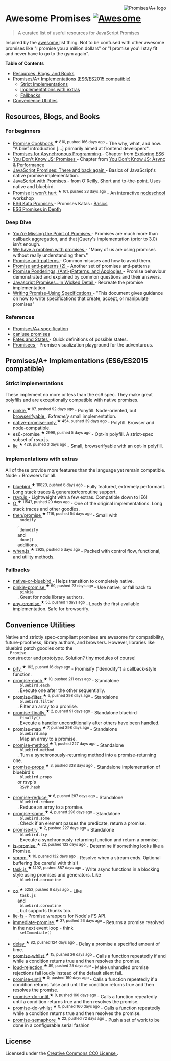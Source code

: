 <p>
 <a href="https://promisesaplus.com/">
  <img align="right" alt="Promises/A+ logo" src="https://promisesaplus.com/assets/logo-small.png"/>
 </a>
</p>
<h1>
 Awesome Promises
 <a href="https://github.com/sindresorhus/awesome">
  <img alt="Awesome" src="https://cdn.rawgit.com/sindresorhus/awesome/d7305f38d29fed78fa85652e3a63e154dd8e8829/media/badge.svg"/>
 </a>
</h1>
<blockquote>
 <p>
  A curated list of useful resources for JavaScript Promises
 </p>
</blockquote>
<p>
 Inspired by the
 <a href="https://github.com/sindresorhus/awesome">
  awesome
 </a>
 list thing. Not to be confused with other awesome promises like "I promise you a million dollars" or "I promise you'll stay fit and never have to go to the gym again".
</p>
<p>
 <strong>
  Table of Contents
 </strong>
</p>
<ul>
 <li>
  <a href="#resources-blogs-and-books">
   Resources, Blogs, and Books
  </a>
 </li>
 <li>
  <a href="#promisesa-implementations-es6es2015-compatible">
   Promises/A+ Implementations (ES6/ES2015 compatible)
  </a>
  <ul>
   <li>
    <a href="#strict-implementations">
     Strict Implementations
    </a>
   </li>
   <li>
    <a href="#implementations-with-extras">
     Implementations with extras
    </a>
   </li>
   <li>
    <a href="#fallbacks">
     Fallbacks
    </a>
   </li>
  </ul>
 </li>
 <li>
  <a href="#convenience-utilities">
   Convenience Utilities
  </a>
 </li>
</ul>
<h2>
 Resources, Blogs, and Books
</h2>
<h3>
 For beginners
</h3>
<ul>
 <li>
  <a href="https://github.com/mattdesl/promise-cookbook">
   Promise Cookbook
  </a>
  <sup>
   &#9733 810, pushed 166 days ago
  </sup>
  - The why, what, and how. "A brief introduction [...] primarily aimed at frontend developers".
 </li>
 <li>
  <a href="http://exploringjs.com/es6/ch_promises.html">
   Promises for Asynchronous Programming
  </a>
  - Chapter from
  <a href="http://exploringjs.com/">
   Exploring ES6
  </a>
 </li>
 <li>
  <a href="https://github.com/getify/You-Dont-Know-JS/blob/master/async%20&%20performance/ch3.md">
   You Don't Know JS: Promises
  </a>
  - Chapter from
  <a href="https://github.com/getify/You-Dont-Know-JS/tree/master/async%20%26%20performance">
   You Don't Know JS: Async & Performance
  </a>
 </li>
 <li>
  <a href="http://www.html5rocks.com/en/tutorials/es6/promises/">
   JavaScript Promises: There and back again
  </a>
  - Basics of JavaScript's native promise implementation.
 </li>
 <li>
  <a href="http://shop.oreilly.com/product/0636920032151.do">
   JavaScript with Promises
  </a>
  - from O'Reilly. Short and to-the-point. Uses native and bluebird.
 </li>
 <li>
  <a href="https://github.com/stevekane/promise-it-wont-hurt">
   Promise it won't hurt
  </a>
  <sup>
   &#9733 161, pushed 23 days ago
  </sup>
  - An interactive
  <a href="http://nodeschool.io/">
   nodeschool
  </a>
  workshop
 </li>
 <li>
  <a href="http://es6katas.org/">
   ES6 Kata Promises
  </a>
  - Promises Katas :
  <a href="http://tddbin.com/#?kata=es6/language/promise/basics">
   Basics
  </a>
 </li>
 <li>
  <a href="https://ponyfoo.com/articles/es6-promises-in-depth">
   ES6 Promises in Depth
  </a>
 </li>
</ul>
<h3>
 Deep Dive
</h3>
<ul>
 <li>
  <a href="https://blog.domenic.me/youre-missing-the-point-of-promises/">
   You're Missing the Point of Promises
  </a>
  - Promises are much more than callback aggregation, and that jQuery's implementation (prior to 3.0) isn't enough.
 </li>
 <li>
  <a href="https://pouchdb.com/2015/05/18/we-have-a-problem-with-promises.html">
   We have a problem with promises
  </a>
  - "Many of us are using promises without really understanding them."
 </li>
 <li>
  <a href="https://github.com/petkaantonov/bluebird/wiki/Promise-anti-patterns">
   Promise anti-patterns
  </a>
  - Common misuses and how to avoid them.
 </li>
 <li>
  <a href="http://taoofcode.net/promise-anti-patterns/">
   Promise anti-patterns (2)
  </a>
  - Another set of promises anti-patterns
 </li>
 <li>
  <a href="https://sdgluck.github.io/2015/08/24/promise-ponderings-patterns-apologies/">
   Promise Ponderings, (Anti-)Patterns, and Apologies
  </a>
  - Promise behaviour demonstrated and explained by common questions and their answers.
 </li>
 <li>
  <a href="http://www.mattgreer.org/articles/promises-in-wicked-detail/">
   Javascript Promises...In Wicked Detail
  </a>
  - Recreate the promise implementation
 </li>
 <li>
  <a href="https://www.w3.org/2001/tag/doc/promises-guide">
   Writing Promise-Using Specifications
  </a>
  - "This document gives guidance on how to write specifications that create, accept, or manipulate promises"
 </li>
</ul>
<h3>
 References
</h3>
<ul>
 <li>
  <a href="https://promisesaplus.com/">
   Promises/A+ specification
  </a>
 </li>
 <li>
  <a href="http://caniuse.com/#feat=promises">
   caniuse promises
  </a>
 </li>
 <li>
  <a href="https://github.com/domenic/promises-unwrapping/blob/master/docs/states-and-fates.md">
   Fates and States
  </a>
  - Quick definitions of possible states.
 </li>
 <li>
  <a href="https://bevacqua.github.io/promisees/">
   Promisees
  </a>
  - Promise visualization playground for the adventurous.
 </li>
</ul>
<h2>
 Promises/A+ Implementations (ES6/ES2015 compatible)
</h2>
<h3>
 Strict Implementations
</h3>
<p>
 These implement no more or less than the es6 spec. They make great polyfills and are exceptionally compatible with native promises.
</p>
<ul>
 <li>
  <a href="https://github.com/floatdrop/pinkie">
   pinkie
  </a>
  <sup>
   &#9733 97, pushed 92 days ago
  </sup>
  - Ponyfill. Node-oriented, but
  <a href="https://github.com/substack/node-browserify">
   browserifyable
  </a>
  .
  <em>
   Extremely
  </em>
  small implementation.
 </li>
 <li>
  <a href="https://github.com/getify/native-promise-only">
   native-promise-only
  </a>
  <sup>
   &#9733 454, pushed 39 days ago
  </sup>
  - Polyfill. Browser and node-compatible.
 </li>
 <li>
  <a href="https://github.com/stefanpenner/es6-promise">
   es6-promise
  </a>
  <sup>
   &#9733 2999, pushed 5 days ago
  </sup>
  - Opt-in polyfill. A strict-spec subset of rsvp.js.
 </li>
 <li>
  <a href="https://github.com/calvinmetcalf/lie">
   lie
  </a>
  <sup>
   &#9733 428, pushed 3 days ago
  </sup>
  - Small, browserifyable with an opt-in polyfill.
 </li>
</ul>
<h3>
 Implementations with extras
</h3>
<p>
 All of these provide more features than the language yet remain compatible. Node + Browsers for all.
</p>
<ul>
 <li>
  <a href="https://github.com/petkaantonov/bluebird">
   bluebird
  </a>
  <sup>
   &#9733 10820, pushed 6 days ago
  </sup>
  - Fully featured, extremely performant. Long stack traces & generator/coroutine support.
 </li>
 <li>
  <a href="https://github.com/tildeio/rsvp.js/">
   rsvp.js
  </a>
  - Lightweight with a few extras. Compatible down to IE6!
 </li>
 <li>
  <a href="https://github.com/kriskowal/q">
   Q
  </a>
  <sup>
   &#9733 11547, pushed 20 days ago
  </sup>
  - One of the original implementations. Long stack traces and other goodies.
 </li>
 <li>
  <a href="https://github.com/then/promise">
   then/promise
  </a>
  <sup>
   &#9733 1116, pushed 54 days ago
  </sup>
  - Small with
  <code>
   nodeify
  </code>
  ,
  <code>
   denodify
  </code>
  and
  <code>
   done()
  </code>
  additions.
 </li>
 <li>
  <a href="https://github.com/cujojs/when">
   when.js
  </a>
  <sup>
   &#9733 2925, pushed 5 days ago
  </sup>
  - Packed with control flow, functional, and utility methods.
 </li>
</ul>
<h3>
 Fallbacks
</h3>
<ul>
 <li>
  <a href="https://www.npmjs.com/package/native-or-bluebird">
   native-or-bluebird
  </a>
  - Helps transition to completely native.
 </li>
 <li>
  <a href="https://github.com/floatdrop/pinkie-promise">
   pinkie-promise
  </a>
  <sup>
   &#9733 69, pushed 23 days ago
  </sup>
  - Use native, or fall back to
  <code>
   pinkie
  </code>
  . Great for node library authors.
 </li>
 <li>
  <a href="https://github.com/kevinbeaty/any-promise">
   any-promise
  </a>
  <sup>
   &#9733 50, pushed 1 days ago
  </sup>
  - Loads the first available implementation. Safe for browserify.
 </li>
</ul>
<h2>
 Convenience Utilities
</h2>
<p>
 Native and strictly spec-compliant promises are awesome for compatibility, future-proofness, library authors, and browsers. However, libraries like bluebird patch goodies onto the
 <code>
  Promise
 </code>
 constructor and prototype. Solution? tiny modules of course!
</p>
<ul>
 <li>
  <a href="https://github.com/sindresorhus/pify">
   pify
  </a>
  <sup>
   &#9733 162, pushed 16 days ago
  </sup>
  - Promisify ("denodify") a callback-style function.
 </li>
 <li>
  <a href="https://github.com/yoshuawuyts/promise-each">
   promise-each
  </a>
  <sup>
   &#9733 10, pushed 211 days ago
  </sup>
  - Standalone
  <code>
   bluebird.each
  </code>
  . Execute one after the other sequentially.
 </li>
 <li>
  <a href="https://github.com/yoshuawuyts/promise-filter">
   promise-filter
  </a>
  <sup>
   &#9733 6, pushed 298 days ago
  </sup>
  - Standalone
  <code>
   bluebird.filter
  </code>
  . Filter an array to a promise.
 </li>
 <li>
  <a href="https://github.com/blakeembrey/promise-finally">
   promise-finally
  </a>
  <sup>
   &#9733 2, pushed 91 days ago
  </sup>
  - Standalone bluebird
  <code>
   finally()
  </code>
  . Execute a handler unconditionally after others have been handled.
 </li>
 <li>
  <a href="https://github.com/yoshuawuyts/promise-map">
   promise-map
  </a>
  <sup>
   &#9733 7, pushed 298 days ago
  </sup>
  - Standalone
  <code>
   bluebird.map
  </code>
  . Map an array to a promise.
 </li>
 <li>
  <a href="https://github.com/wbinnssmith/promise-method">
   promise-method
  </a>
  <sup>
   &#9733 1, pushed 227 days ago
  </sup>
  - Standalone
  <code>
   bluebird.method
  </code>
  . Turn a synchronously-returning method into a promise-returning one.
 </li>
 <li>
  <a href="https://github.com/exponentjs/promise-props">
   promise-props
  </a>
  <sup>
   &#9733 3, pushed 338 days ago
  </sup>
  - Standalone implementation of bluebird's
  <code>
   bluebird.props
  </code>
  or rsvp's
  <code>
   RSVP.hash
  </code>
 </li>
 <li>
  <a href="https://github.com/yoshuawuyts/promise-reduce">
   promise-reduce
  </a>
  <sup>
   &#9733 6, pushed 287 days ago
  </sup>
  - Standalone
  <code>
   bluebird.reduce
  </code>
  . Reduce an array to a promise.
 </li>
 <li>
  <a href="https://github.com/yoshuawuyts/promise-some">
   promise-some
  </a>
  <sup>
   &#9733 4, pushed 298 days ago
  </sup>
  - Standalone
  <code>
   bluebird.some
  </code>
  . Check if an element passes the predicate, return a promise.
 </li>
 <li>
  <a href="https://github.com/wbinnssmith/promise-try">
   promise-try
  </a>
  <sup>
   &#9733 2, pushed 227 days ago
  </sup>
  - Standalone
  <code>
   bluebird.try
  </code>
  . Execute a synchronously-returning function and return a promise.
 </li>
 <li>
  <a href="https://github.com/then/is-promise">
   is-promise
  </a>
  <sup>
   &#9733 22, pushed 132 days ago
  </sup>
  - Determine if something looks like a Promise.
 </li>
 <li>
  <a href="https://github.com/then/sprom">
   sprom
  </a>
  <sup>
   &#9733 10, pushed 132 days ago
  </sup>
  - Resolve when a stream ends. Optional buffering (be careful with this!)
 </li>
 <li>
  <a href="https://github.com/mozilla/task.js">
   task.js
  </a>
  <sup>
   &#9733 1492, pushed 887 days ago
  </sup>
  - Write async functions in a blocking style using promises and generators. Like
  <code>
   bluebird.coroutine
  </code>
  .
 </li>
 <li>
  <a href="https://github.com/tj/co">
   co
  </a>
  <sup>
   &#9733 5252, pushed 6 days ago
  </sup>
  - Like
  <code>
   task.js
  </code>
  and
  <code>
   bluebird.coroutine
  </code>
  , but supports thunks too.
 </li>
 <li>
  <a href="https://www.npmjs.com/package/lie-fs">
   lie-fs
  </a>
  - Promise wrappers for Node's FS API.
 </li>
 <li>
  <a href="https://github.com/sindresorhus/immediate-promise">
   immediate-promise
  </a>
  <sup>
   &#9733 37, pushed 26 days ago
  </sup>
  - Returns a promise resolved in the next event loop - think
  <code>
   setImmediate()
  </code>
  .
 </li>
 <li>
  <a href="https://github.com/sindresorhus/delay">
   delay
  </a>
  <sup>
   &#9733 82, pushed 124 days ago
  </sup>
  - Delay a promise a specified amount of time.
 </li>
 <li>
  <a href="https://github.com/sindresorhus/promise-whilst">
   promise-whilst
  </a>
  <sup>
   &#9733 15, pushed 26 days ago
  </sup>
  - Calls a function repeatedly if and while a condition returns true and then resolves the promise.
 </li>
 <li>
  <a href="https://github.com/sindresorhus/loud-rejection">
   loud-rejection
  </a>
  <sup>
   &#9733 89, pushed 25 days ago
  </sup>
  - Make unhandled promise rejections fail loudly instead of the default silent fail.
 </li>
 <li>
  <a href="https://github.com/busterc/promise-until">
   promise-until
  </a>
  <sup>
   &#9733 0, pushed 160 days ago
  </sup>
  - Calls a function repeatedly if a condition returns false and until the condition returns true and then resolves the promise.
 </li>
 <li>
  <a href="https://github.com/busterc/promise-do-until">
   promise-do-until
  </a>
  <sup>
   &#9733 0, pushed 160 days ago
  </sup>
  - Calls a function repeatedly until a condition returns true and then resolves the promise.
 </li>
 <li>
  <a href="https://github.com/busterc/promise-do-whilst">
   promise-do-whilst
  </a>
  <sup>
   &#9733 0, pushed 160 days ago
  </sup>
  - Calls a function repeatedly while a condition returns true and then resolves the promise.
 </li>
 <li>
  <a href="https://github.com/samccone/promise-semaphore">
   promise-semaphore
  </a>
  <sup>
   &#9733 22, pushed 72 days ago
  </sup>
  - Push a set of work to be done in a configurable serial fashion
 </li>
</ul>
<h2>
 License
</h2>
<p>
 Licensed under the
 <a href="https://creativecommons.org/publicdomain/zero/1.0/">
  Creative Commons CC0 License
 </a>
 .
</p>
